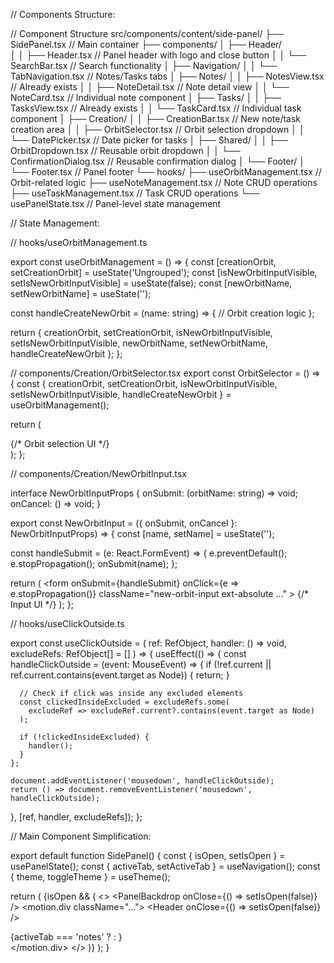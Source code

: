 // Components Structure: 

// Component Structure
src/components/content/side-panel/
├── SidePanel.tsx                    // Main container
├── components/
│   ├── Header/                      
│   │   ├── Header.tsx              // Panel header with logo and close button
│   │   └── SearchBar.tsx           // Search functionality
│   ├── Navigation/
│   │   └── TabNavigation.tsx       // Notes/Tasks tabs
│   ├── Notes/
│   │   ├── NotesView.tsx           // Already exists
│   │   ├── NoteDetail.tsx          // Note detail view
│   │   └── NoteCard.tsx            // Individual note component
│   ├── Tasks/
│   │   ├── TasksView.tsx           // Already exists
│   │   └── TaskCard.tsx            // Individual task component
│   ├── Creation/
│   │   ├── CreationBar.tsx         // New note/task creation area
│   │   ├── OrbitSelector.tsx       // Orbit selection dropdown
│   │   └── DatePicker.tsx          // Date picker for tasks
│   ├── Shared/
│   │   ├── OrbitDropdown.tsx       // Reusable orbit dropdown
│   │   └── ConfirmationDialog.tsx  // Reusable confirmation dialog
│   └── Footer/
│       └── Footer.tsx              // Panel footer
└── hooks/
    ├── useOrbitManagement.tsx      // Orbit-related logic
    ├── useNoteManagement.tsx       // Note CRUD operations
    ├── useTaskManagement.tsx       // Task CRUD operations
    └── usePanelState.tsx           // Panel-level state management

// State Management: 

// hooks/useOrbitManagement.ts

export const useOrbitManagement = () => {
  const [creationOrbit, setCreationOrbit] = useState<string>('Ungrouped');
  const [isNewOrbitInputVisible, setIsNewOrbitInputVisible] = useState(false);
  const [newOrbitName, setNewOrbitName] = useState('');

  const handleCreateNewOrbit = (name: string) => {
    // Orbit creation logic
  };

  return {
    creationOrbit,
    setCreationOrbit,
    isNewOrbitInputVisible,
    setIsNewOrbitInputVisible,
    newOrbitName,
    setNewOrbitName,
    handleCreateNewOrbit
  };
};

// components/Creation/OrbitSelector.tsx
export const OrbitSelector = () => {
  const {
    creationOrbit,
    setCreationOrbit,
    isNewOrbitInputVisible,
    setIsNewOrbitInputVisible,
    handleCreateNewOrbit
  } = useOrbitManagement();

  return (
    <div className="ext-relative">
      {/* Orbit selection UI */}
    </div>
  );
};

// components/Creation/NewOrbitInput.tsx

interface NewOrbitInputProps {
  onSubmit: (orbitName: string) => void;
  onCancel: () => void;
}

export const NewOrbitInput = ({ onSubmit, onCancel }: NewOrbitInputProps) => {
  const [name, setName] = useState('');
  
  const handleSubmit = (e: React.FormEvent) => {
    e.preventDefault();
    e.stopPropagation();
    onSubmit(name);
  };

  return (
    <form 
      onSubmit={handleSubmit}
      onClick={e => e.stopPropagation()}
      className="new-orbit-input ext-absolute ..."
    >
      {/* Input UI */}
    </form>
  );
};

// hooks/useClickOutside.ts

export const useClickOutside = (
  ref: RefObject<HTMLElement>,
  handler: () => void,
  excludeRefs: RefObject<HTMLElement>[] = []
) => {
  useEffect(() => {
    const handleClickOutside = (event: MouseEvent) => {
      if (!ref.current || ref.current.contains(event.target as Node)) {
        return;
      }

      // Check if click was inside any excluded elements
      const clickedInsideExcluded = excludeRefs.some(
        excludeRef => excludeRef.current?.contains(event.target as Node)
      );

      if (!clickedInsideExcluded) {
        handler();
      }
    };

    document.addEventListener('mousedown', handleClickOutside);
    return () => document.removeEventListener('mousedown', handleClickOutside);
  }, [ref, handler, excludeRefs]);
};

// Main Component Simplification:

export default function SidePanel() {
  const { isOpen, setIsOpen } = usePanelState();
  const { activeTab, setActiveTab } = useNavigation();
  const { theme, toggleTheme } = useTheme();

  return (
    <AnimatePresence>
      {isOpen && (
        <>
          <PanelBackdrop onClose={() => setIsOpen(false)} />
          <motion.div className="...">
            <Header onClose={() => setIsOpen(false)} />
            <SearchBar />
            <TabNavigation 
              activeTab={activeTab}
              onTabChange={setActiveTab}
            />
            <main className="ext-flex-1 ext-overflow-y-auto">
              {activeTab === 'notes' ? <NotesView /> : <TasksView />}
            </main>
            <CreationBar />
            <Footer onThemeToggle={toggleTheme} />
          </motion.div>
        </>
      )}
    </AnimatePresence>
  );
}